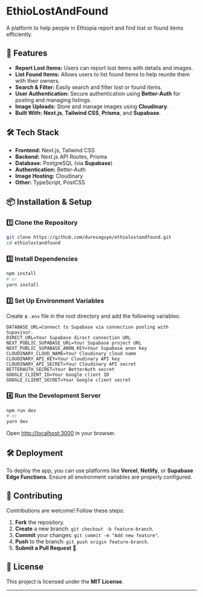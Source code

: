 # EthioLostAndFound

A platform to help people in Ethiopia report and find lost or found items efficiently.

## 🚀 Features

- **Report Lost Items:** Users can report lost items with details and images.
- **List Found Items:** Allows users to list found items to help reunite them with their owners.
- **Search & Filter:** Easily search and filter lost or found items.
- **User Authentication:** Secure authentication using **Better-Auth** for posting and managing listings.
- **Image Uploads:** Store and manage images using **Cloudinary**.
- **Built With:** **Next.js**, **Tailwind CSS**, **Prisma**, and **Supabase**.

## 🛠️ Tech Stack

- **Frontend:** Next.js, Tailwind CSS
- **Backend:** Next.js API Routes, Prisma
- **Database:** PostgreSQL (via **Supabase**)
- **Authentication:** Better-Auth
- **Image Hosting:** Cloudinary
- **Other:** TypeScript, PostCSS

## 📦 Installation & Setup

### 1️⃣ Clone the Repository

```sh
git clone https://github.com/duresaguye/ethiolostandfound.git
cd ethiolostandfound
```

### 2️⃣ Install Dependencies

```sh
npm install
# or
yarn install
```

### 3️⃣ Set Up Environment Variables

Create a `.env` file in the root directory and add the following variables:

```env
DATABASE_URL=Connect to Supabase via connection pooling with Supavisor.
DIRECT_URL=Your Supabase direct connection URL
NEXT_PUBLIC_SUPABASE_URL=Your Supabase project URL
NEXT_PUBLIC_SUPABASE_ANON_KEY=Your Supabase anon key
CLOUDINARY_CLOUD_NAME=Your Cloudinary cloud name
CLOUDINARY_API_KEY=Your Cloudinary API key
CLOUDINARY_API_SECRET=Your Cloudinary API secret
BETTERAUTH_SECRET=Your BetterAuth secret
GOOGLE_CLIENT_ID=Your Google client ID
GOOGLE_CLIENT_SECRET=Your Google client secret
```

### 4️⃣ Run the Development Server

```sh
npm run dev
# or
yarn dev
```

Open [http://localhost:3000](http://localhost:3000) in your browser.

## 🛠 Deployment

To deploy the app, you can use platforms like **Vercel**, **Netlify**, or **Supabase Edge Functions**. Ensure all environment variables are properly configured.

## 📄 Contributing

Contributions are welcome! Follow these steps:

1. **Fork** the repository.
2. **Create** a new branch: `git checkout -b feature-branch`.
3. **Commit** your changes: `git commit -m "Add new feature"`.
4. **Push** to the branch: `git push origin feature-branch`.
5. **Submit a Pull Request** 🚀.

## 📜 License

This project is licensed under the **MIT License**.

---

